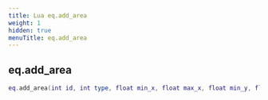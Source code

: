 ```yaml
---
title: Lua eq.add_area
weight: 1
hidden: true
menuTitle: eq.add_area
---
```

## eq.add_area
```lua
eq.add_area(int id, int type, float min_x, float max_x, float min_y, float max_y, float min_z, float max_z); -- void
```